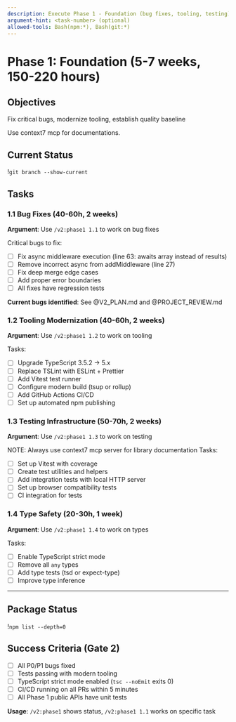 ```yaml
---
description: Execute Phase 1 - Foundation (bug fixes, tooling, testing)
argument-hint: <task-number> (optional)
allowed-tools: Bash(npm:*), Bash(git:*)
---
```


# Phase 1: Foundation (5-7 weeks, 150-220 hours)

## Objectives
Fix critical bugs, modernize tooling, establish quality baseline

Use context7 mcp for documentations.

## Current Status
!`git branch --show-current`

## Tasks

### 1.1 Bug Fixes (40-60h, 2 weeks)
**Argument**: Use `/v2:phase1 1.1` to work on bug fixes

Critical bugs to fix:
- [ ] Fix async middleware execution (line 63: awaits array instead of results)
- [ ] Remove incorrect async from addMiddleware (line 27)
- [ ] Fix deep merge edge cases
- [ ] Add proper error boundaries
- [ ] All fixes have regression tests

**Current bugs identified**: See @V2_PLAN.md and @PROJECT_REVIEW.md

### 1.2 Tooling Modernization (40-60h, 2 weeks)
**Argument**: Use `/v2:phase1 1.2` to work on tooling

Tasks:
- [ ] Upgrade TypeScript 3.5.2 → 5.x
- [ ] Replace TSLint with ESLint + Prettier
- [ ] Add Vitest test runner
- [ ] Configure modern build (tsup or rollup)
- [ ] Add GitHub Actions CI/CD
- [ ] Set up automated npm publishing

### 1.3 Testing Infrastructure (50-70h, 2 weeks)
**Argument**: Use `/v2:phase1 1.3` to work on testing

NOTE: Always use context7 mcp server for library documentation
Tasks:
- [ ] Set up Vitest with coverage
- [ ] Create test utilities and helpers
- [ ] Add integration tests with local HTTP server
- [ ] Set up browser compatibility tests
- [ ] CI integration for tests

### 1.4 Type Safety (20-30h, 1 week)
**Argument**: Use `/v2:phase1 1.4` to work on types

Tasks:
- [ ] Enable TypeScript strict mode
- [ ] Remove all `any` types
- [ ] Add type tests (tsd or expect-type)
- [ ] Improve type inference

---

## Package Status
!`npm list --depth=0`

## Success Criteria (Gate 2)
- [ ] All P0/P1 bugs fixed
- [ ] Tests passing with modern tooling
- [ ] TypeScript strict mode enabled (`tsc --noEmit` exits 0)
- [ ] CI/CD running on all PRs within 5 minutes
- [ ] All Phase 1 public APIs have unit tests

**Usage**: `/v2:phase1` shows status, `/v2:phase1 1.1` works on specific task
